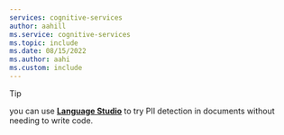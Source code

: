 ```yaml
---
services: cognitive-services
author: aahill
ms.service: cognitive-services
ms.topic: include
ms.date: 08/15/2022
ms.author: aahi
ms.custom: include
---
```


> [!TIP]
> you can use [**Language Studio**](../language-studio.md) to try PII detection in documents without needing to write code.